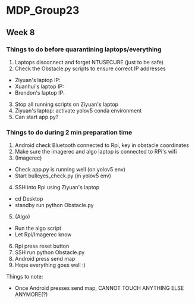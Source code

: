 # MDP_Group23

## Week 8

### Things to do before quarantining laptops/everything
1) Laptops disconnect and forget NTUSECURE (just to be safe)
2) Check the Obstacle.py scripts to ensure correct IP addresses
- Ziyuan's laptop IP:
- Xuanhui's laptop IP:
- Brendon's laptop IP:
3) Stop all running scripts on Ziyuan's laptop
4) Ziyuan's laptop: activate yolov5 conda environment
5) Can start app.py?

### Things to do during 2 min preparation time
1) Android check Bluetooth connected to Rpi, key in obstacle coordinates
2) Make sure the imagerec and algo laptop is connected to RPi's wifi
3) (Imagerec)
- Check app.py is running well (on yolov5 env)
- Start bulleyes_check.py (in yolov5 env)
4) SSH into Rpi using Ziyuan's laptop
- cd Desktop
- standby run python Obstacle.py
5) (Algo)
- Run the algo script
- Let Rpi/Imagerec know
6) Rpi press reset button
7) SSH run python Obstacle.py
8) Android press send map
9) Hope everything goes well :)

Things to note:
- Once Android presses send map, CANNOT TOUCH ANYTHING ELSE ANYMORE(?)
